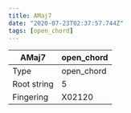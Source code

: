 ```yaml
---
title: AMaj7
date: "2020-07-23T02:37:57.744Z"
tags: [open_chord]
---
```


|AMaj7|open_chord|
|---|---|
|Type|open_chord|
|Root string|5|
|Fingering|X02120|

